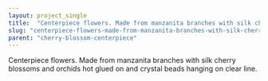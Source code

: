 ```yaml
---
layout: project_single
title:  "Centerpiece flowers. Made from manzanita branches with silk cherry blossoms and orchids hot glued on and crystal beads hanging on clear line."
slug: "centerpiece-flowers-made-from-manzanita-branches-with-silk-cherry-blossoms-and-orchids-hot-glued-on"
parent: "cherry-blossom-centerpiece"
---
```

Centerpiece flowers. Made from manzanita branches with silk cherry blossoms and orchids hot glued on and crystal beads hanging on clear line.